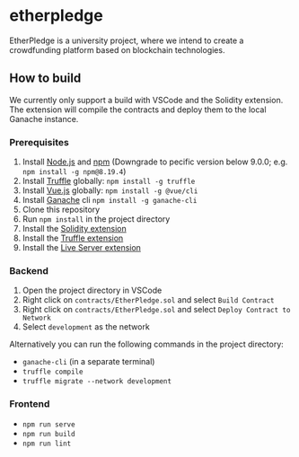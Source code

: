 # etherpledge
EtherPledge is a university project, where we intend to create a crowdfunding platform based on blockchain technologies.

## How to build
We currently only support a build with VSCode and the Solidity extension. The extension will compile the contracts and deploy them to the local Ganache instance.

### Prerequisites
1. Install [Node.js](https://nodejs.org/en/) and [npm](https://www.npmjs.com/) (Downgrade to pecific version below 9.0.0; e.g. ``npm install -g npm@8.19.4``)
2. Install [Truffle](http://truffleframework.com/) globally: `npm install -g truffle`
3. Install [Vue.js](https://vuejs.org/) globally: `npm install -g @vue/cli`
4. Install [Ganache](http://truffleframework.com/ganache/) cli ``npm install -g ganache-cli``
5. Clone this repository
6. Run `npm install` in the project directory
7. Install the [Solidity extension](https://marketplace.visualstudio.com/items?itemName=JuanBlanco.solidity)
8. Install the [Truffle extension](https://marketplace.visualstudio.com/items?itemName=trufflesuite-csi.truffle-vscode)
9.  Install the [Live Server extension](https://marketplace.visualstudio.com/items?itemName=ritwickdey.LiveServer)

### Backend
1. Open the project directory in VSCode
3.  Right click on `contracts/EtherPledge.sol` and select `Build Contract`
4.  Right click on `contracts/EtherPledge.sol` and select `Deploy Contract to Network`
5.  Select `development` as the network

Alternatively you can run the following commands in the project directory:
 - ``ganache-cli`` (in a separate terminal)
 - ``truffle compile``
 - ``truffle migrate --network development``

### Frontend
 - ``npm run serve``
 - ``npm run build``
 - ``npm run lint``


